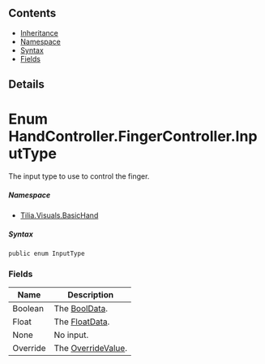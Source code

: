 ## Contents

* [Inheritance]
* [Namespace]
* [Syntax]
* [Fields]

## Details

# Enum HandController.FingerController.InputType

The input type to use to control the finger.

##### Namespace

* [Tilia.Visuals.BasicHand]

##### Syntax

```
public enum InputType
```

### Fields

| Name | Description |
| --- | --- |
| Boolean | The [BoolData]. |
| Float | The [FloatData]. |
| None | No input. |
| Override | The [OverrideValue]. |

[Tilia.Visuals.BasicHand]: README.md
[BoolData]: HandController.FingerController.md#Tilia_Visuals_BasicHand_HandController_FingerController_BoolData
[FloatData]: HandController.FingerController.md#Tilia_Visuals_BasicHand_HandController_FingerController_FloatData
[OverrideValue]: HandController.FingerController.md#Tilia_Visuals_BasicHand_HandController_FingerController_OverrideValue
[Inheritance]: #Inheritance
[Namespace]: #Namespace
[Syntax]: #Syntax
[Fields]: #Fields
